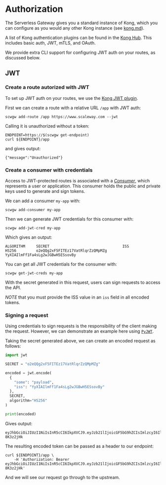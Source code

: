 # Authorization

The Serverless Gateway gives you a standard instance of Kong, which you can configure as you would any other Kong instance (see [kong.md](kong.md)).

A list of Kong authentication plugins can be found in the [Kong Hub](https://docs.konghq.com/hub/?category=authentication). This includes basic auth, JWT, mTLS, and OAuth.

We provide extra CLI support for configuring JWT auth on your routes, as discussed below.

## JWT

### Create a route autorized with JWT

To set up JWT auth on your routes, we use the [Kong JWT plugin](https://docs.konghq.com/hub/kong-inc/jwt/).

First we can create a route with a relative URL `/app` with JWT auth:

```shell
scwgw add-route /app https://www.scaleway.com --jwt
```

Calling it is unauthorized without a token:

```shell
ENDPOINT=https://$(scwgw get-endpoint)
curl ${ENDPOINT}/app
```

and gives output:

```
{"message":"Unauthorized"}
```

### Create a consumer with credentials

Access to JWT-protected routes is associated with a [_Consumer_](https://docs.konghq.com/gateway/latest/admin-api/#consumer-object), which represents a user or application. This consumer holds the public and private keys used to generate and sign tokens.

We can add a consumer `my-app` with:

```shell
scwgw add-consumer my-app
```

Then we can generate JWT credentials for this consumer with:

```shell
scwgw add-jwt-cred my-app
```

Which gives an output:

```shell
ALGORITHM     SECRET                                 ISS
HS256         o2eQQg2xF5FITEz17VatRlqrZzQMpMZg       YyXIAIlmFf1Fa4sLg2wJGBwH5ESsovBy
```

You can get all JWT credentials for the consumer with:

```shell
scwgw get-jwt-creds my-app
```

With the secret generated in this request, users can sign requests to access the API.

*NOTE* that you must provide the ISS value in an `iss` field in all encoded tokens.

### Signing a request

Using credentials to sign requests is the responsibility of the client making the request. However, we can demonstrate an example here using [`PyJWT`](https://github.com/jpadilla/pyjwt).

Taking the secret generated above, we can create an encoded request as follows:

```python
import jwt

SECRET = "o2eQQg2xF5FITEz17VatRlqrZzQMpMZg"

encoded = jwt.encode(
  {
    "some": "payload",
    "iss": "YyXIAIlmFf1Fa4sLg2wJGBwH5ESsovBy"
  },
  SECRET,
  algorithm="HS256"
)

print(encoded)
```

Gives output:

```
eyJhbGciOiJIUzI1NiIsInR5cCI6IkpXVCJ9.eyJzb21lIjoicGF5bG9hZCIsImlzcyI6Ill5WElBSWxtRmYxRmE0c0xnMndKR0J3SDVFU3NvdkJ5In0.lkxltveJ2ZQjrdQ7D41UWknNgKCAEfeaqO-8K3z2jHk
```

The resulting encoded token can be passed as a header to our endpoint:

```
curl ${ENDPOINT}/app \
    -H 'Authorization: Bearer eyJhbGciOiJIUzI1NiIsInR5cCI6IkpXVCJ9.eyJzb21lIjoicGF5bG9hZCIsImlzcyI6Ill5WElBSWxtRmYxRmE0c0xnMndKR0J3SDVFU3NvdkJ5In0.lkxltveJ2ZQjrdQ7D41UWknNgKCAEfeaqO-8K3z2jHk'
```

And we will see our request go through to the upstream.
